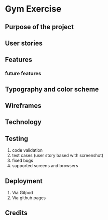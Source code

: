 # Gym Exercise

## Purpose of the project

## User stories

## Features

### future features

## Typography and color scheme

## Wireframes

## Technology

## Testing

1. code validation
2. test cases (user story based with screenshot)
3. fixed bugs
4. supported screens and browsers

## Deployment

1. Via Gitpod
2. Via github pages

## Credits
